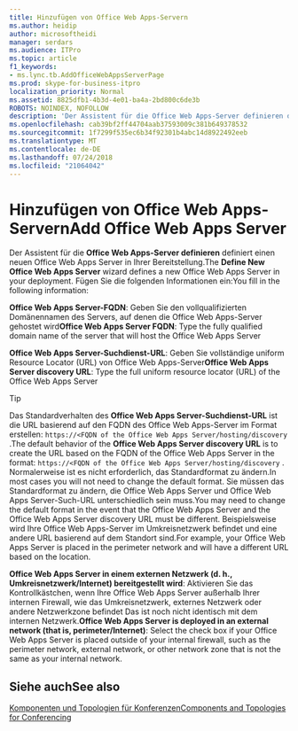 ```yaml
---
title: Hinzufügen von Office Web Apps-Servern
ms.author: heidip
author: microsoftheidi
manager: serdars
ms.audience: ITPro
ms.topic: article
f1_keywords:
- ms.lync.tb.AddOfficeWebAppsServerPage
ms.prod: skype-for-business-itpro
localization_priority: Normal
ms.assetid: 8825dfb1-4b3d-4e01-ba4a-2bd800c6de3b
ROBOTS: NOINDEX, NOFOLLOW
description: 'Der Assistent für die Office Web Apps-Server definieren definiert einen neuen Office Web Apps Server in Ihrer Bereitstellung. Fügen Sie die folgenden Informationen ein:'
ms.openlocfilehash: cab39bf2ff44704aab37593009c381b649378532
ms.sourcegitcommit: 1f7299f535ec6b34f92301b4abc14d8922492eeb
ms.translationtype: MT
ms.contentlocale: de-DE
ms.lasthandoff: 07/24/2018
ms.locfileid: "21064042"
---
```

# <a name="add-office-web-apps-server"></a><span data-ttu-id="cdd84-104">Hinzufügen von Office Web Apps-Servern</span><span class="sxs-lookup"><span data-stu-id="cdd84-104">Add Office Web Apps Server</span></span>
 
<span data-ttu-id="cdd84-105">Der Assistent für die **Office Web Apps-Server definieren** definiert einen neuen Office Web Apps Server in Ihrer Bereitstellung.</span><span class="sxs-lookup"><span data-stu-id="cdd84-105">The **Define New Office Web Apps Server** wizard defines a new Office Web Apps Server in your deployment.</span></span> <span data-ttu-id="cdd84-106">Fügen Sie die folgenden Informationen ein:</span><span class="sxs-lookup"><span data-stu-id="cdd84-106">You fill in the following information:</span></span>
  
 <span data-ttu-id="cdd84-107">**Office Web Apps Server-FQDN**: Geben Sie den vollqualifizierten Domänennamen des Servers, auf denen die Office Web Apps-Server gehostet wird</span><span class="sxs-lookup"><span data-stu-id="cdd84-107">**Office Web Apps Server FQDN**: Type the fully qualified domain name of the server that will host the Office Web Apps Server</span></span>
  
 <span data-ttu-id="cdd84-108">**Office Web Apps Server-Suchdienst-URL**: Geben Sie vollständige uniform Resource Locator (URL) von Office Web Apps-Server</span><span class="sxs-lookup"><span data-stu-id="cdd84-108">**Office Web Apps Server discovery URL**: Type the full uniform resource locator (URL) of the Office Web Apps Server</span></span>
  
> [!TIP]
> <span data-ttu-id="cdd84-109">Das Standardverhalten des **Office Web Apps Server-Suchdienst-URL** ist die URL basierend auf den FQDN des Office Web Apps-Server im Format erstellen: `https://<FQDN of the Office Web Apps Server/hosting/discovery` .</span><span class="sxs-lookup"><span data-stu-id="cdd84-109">The default behavior of the **Office Web Apps Server discovery URL** is to create the URL based on the FQDN of the Office Web Apps Server in the format: `https://<FQDN of the Office Web Apps Server/hosting/discovery` .</span></span> <span data-ttu-id="cdd84-110">Normalerweise ist es nicht erforderlich, das Standardformat zu ändern.</span><span class="sxs-lookup"><span data-stu-id="cdd84-110">In most cases you will not need to change the default format.</span></span> <span data-ttu-id="cdd84-111">Sie müssen das Standardformat zu ändern, die Office Web Apps Server und Office Web Apps Server-Such-URL unterschiedlich sein muss.</span><span class="sxs-lookup"><span data-stu-id="cdd84-111">You may need to change the default format in the event that the Office Web Apps Server and the Office Web Apps Server discovery URL must be different.</span></span> <span data-ttu-id="cdd84-112">Beispielsweise wird Ihre Office Web Apps-Server im Umkreisnetzwerk befindet und eine andere URL basierend auf dem Standort sind.</span><span class="sxs-lookup"><span data-stu-id="cdd84-112">For example, your Office Web Apps Server is placed in the perimeter network and will have a different URL based on the location.</span></span>
  
 <span data-ttu-id="cdd84-113">**Office Web Apps Server in einem externen Netzwerk (d. h., Umkreisnetzwerk/Internet) bereitgestellt wird**: Aktivieren Sie das Kontrollkästchen, wenn Ihre Office Web Apps Server außerhalb Ihrer internen Firewall, wie das Umkreisnetzwerk, externes Netzwerk oder andere Netzwerkzone befindet Das ist noch nicht identisch mit dem internen Netzwerk.</span><span class="sxs-lookup"><span data-stu-id="cdd84-113">**Office Web Apps Server is deployed in an external network (that is, perimeter/Internet)**: Select the check box if your Office Web Apps Server is placed outside of your internal firewall, such as the perimeter network, external network, or other network zone that is not the same as your internal network.</span></span>
  
## <a name="see-also"></a><span data-ttu-id="cdd84-114">Siehe auch</span><span class="sxs-lookup"><span data-stu-id="cdd84-114">See also</span></span>

[<span data-ttu-id="cdd84-115">Komponenten und Topologien für Konferenzen</span><span class="sxs-lookup"><span data-stu-id="cdd84-115">Components and Topologies for Conferencing</span></span>](http://technet.microsoft.com/library/eb83052a-3360-4ba1-a6a0-6ee419942809.aspx)